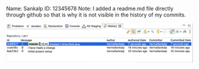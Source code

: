 Name: Sankalp
ID: 12345678
Note: I added a readme.md file directly through github so that is why it is not visible in the history of my commits. 

![alt text](https://github.com/VermaSankalp/comp3111-lab1-2021f/blob/master/image.png?raw=true)
